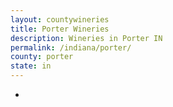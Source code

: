 ```yaml
---
layout: countywineries
title: Porter Wineries
description: Wineries in Porter IN
permalink: /indiana/porter/
county: porter
state: in
---
```

-
